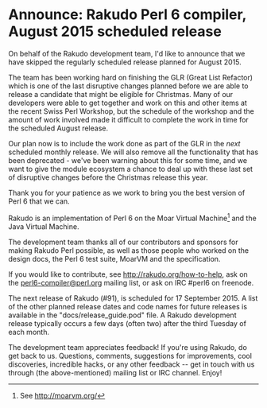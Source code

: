 # Announce: Rakudo Perl 6 compiler, August 2015 scheduled release

On behalf of the Rakudo development team, I'd like to announce that we have
skipped the regularly scheduled release planned for August 2015.

The team has been working hard on finishing the GLR (Great List Refactor)
which is one of the last disruptive changes planned before we are able to
release a candidate that might be eligible for Christmas. Many of our
developers were able to get together and work on this and other items
at the recent Swiss Perl Workshop, but the schedule of the workshop and
the amount of work involved made it difficult to complete the work in time
for the scheduled August release.

Our plan now is to include the work done as part of the GLR in the *next*
scheduled monthly release. We will also remove all the functionality that
has been deprecated - we've been warning about this for some time, and
we want to give the module ecosystem a chance to deal up with these last set
of disruptive changes before the Christmas release this year.

Thank you for your patience as we work to bring you the best version of
Perl 6 that we can.

Rakudo is an implementation of
Perl 6 on the Moar Virtual Machine[^1] and the Java Virtual Machine.

The development team thanks all of our contributors and sponsors for
making Rakudo Perl possible, as well as those people who worked on
the design docs, the Perl 6 test suite, MoarVM and the specification.

If you would like to contribute, see <http://rakudo.org/how-to-help>,
ask on the <perl6-compiler@perl.org> mailing list, or ask on IRC #perl6
on freenode.

The next release of Rakudo (#91), is scheduled for 17 September 2015.
A list of the other planned release dates and code names for future
releases is available in the "docs/release_guide.pod" file. A Rakudo
development release typically occurs a few days (often two) after the
third Tuesday of each month.

The development team appreciates feedback! If you're using Rakudo, do
get back to us. Questions, comments, suggestions for improvements, cool
discoveries, incredible hacks, or any other feedback -- get in touch with
us through (the above-mentioned) mailing list or IRC channel. Enjoy!

[^1]: See <http://moarvm.org/>
